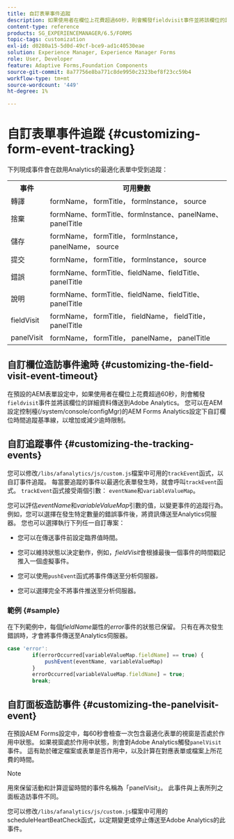 ```yaml
---
title: 自訂表單事件追蹤
description: 如果使用者在欄位上花費超過60秒，則會觸發fieldvisit事件並將該欄位的詳細資訊傳送到Adobe SiteCatalyst。
content-type: reference
products: SG_EXPERIENCEMANAGER/6.5/FORMS
topic-tags: customization
exl-id: d0280a15-5d0d-49cf-bce9-ad1c40530eae
solution: Experience Manager, Experience Manager Forms
role: User, Developer
feature: Adaptive Forms,Foundation Components
source-git-commit: 8a77756e8ba771c8de9950c2323bef8f23cc59b4
workflow-type: tm+mt
source-wordcount: '449'
ht-degree: 1%

---
```


# 自訂表單事件追蹤 {#customizing-form-event-tracking}

下列現成事件會在啟用Analytics的最適化表單中受到追蹤：

<table>
 <tbody>
  <tr>
   <th>事件</th>
   <th>可用變數</th>
  </tr>
  <tr>
   <td>轉譯</td>
   <td>formName， formTitle， formInstance， source</td>
  </tr>
  <tr>
   <td>捨棄</td>
   <td>formName、formTitle、formInstance、panelName、panelTitle</td>
  </tr>
  <tr>
   <td>儲存</td>
   <td>formName， formTitle， formInstance， panelName， source</td>
  </tr>
  <tr>
   <td>提交</td>
   <td>formName， formTitle， formInstance， source</td>
  </tr>
  <tr>
   <td>錯誤</td>
   <td>formName、formTitle、fieldName、fieldTitle、panelTitle</td>
  </tr>
  <tr>
   <td>說明</td>
   <td>formName、formTitle、fieldName、fieldTitle、panelTitle</td>
  </tr>
  <tr>
   <td>fieldVisit</td>
   <td>formName， formTitle， fieldName， fieldTitle， panelTitle<br /> </td>
  </tr>
  <tr>
   <td>panelVisit</td>
   <td>formName， formTitle， panelName， panelTitle</td>
  </tr>
 </tbody>
</table>

## 自訂欄位造訪事件逾時 {#customizing-the-field-visit-event-timeout}

在預設的AEM表單設定中，如果使用者在欄位上花費超過60秒，則會觸發`fieldvisit`事件並將該欄位的詳細資料傳送到Adobe Analytics。 您可以在AEM設定控制檯(/system/console/configMgr)的AEM Forms Analytics設定下自訂欄位時間追蹤基準線，以增加或減少逾時限制。

## 自訂追蹤事件 {#customizing-the-tracking-events}

您可以修改`/libs/afanalytics/js/custom.js`檔案中可用的`trackEvent`函式，以自訂事件追蹤。 每當要追蹤的事件以最適化表單發生時，就會呼叫`trackEvent`函式。 `trackEvent`函式接受兩個引數： `eventName`和`variableValueMap`。

您可以評估&#x200B;*eventName*&#x200B;和&#x200B;*variableValueMap*&#x200B;引數的值，以變更事件的追蹤行為。 例如，您可以選擇在發生特定數量的錯誤事件後，將資訊傳送至Analytics伺服器。 您也可以選擇執行下列任一自訂專案：

* 您可以在傳送事件前設定臨界值時間。
* 您可以維持狀態以決定動作，例如，*fieldVisit*&#x200B;會根據最後一個事件的時間戳記推入一個虛擬事件。
* 您可以使用`pushEvent`函式將事件傳送至分析伺服器&#x200B;*。*

* 您可以選擇完全不將事件推送至分析伺服器。

### 範例 {#sample}

在下列範例中，每個&#x200B;*fieldName*&#x200B;屬性的&#x200B;*error*&#x200B;事件的狀態已保留。 只有在再次發生錯誤時，才會將事件傳送至Analytics伺服器。

```javascript
case 'error':
        if(errorOccurred[variableValueMap.fieldName] == true) {
            pushEvent(eventName, variableValueMap)
        }
        errorOccurred[variableValueMap.fieldName] = true;
        break;
```

## 自訂面板造訪事件 {#customizing-the-panelvisit-event}

在預設AEM Forms設定中，每60秒會檢查一次包含最適化表單的視窗是否處於作用中狀態。 如果視窗處於作用中狀態，則會對Adobe Analytics觸發`panelVisit`事件。 這有助於確定檔案或表單是否作用中，以及計算在對應表單或檔案上所花費的時間。

>[!NOTE]
>
>用來保留活動和計算逗留時間的事件名稱為「panelVisit」。 此事件與上表所列之面板造訪事件不同。

您可以修改`/libs/afanalytics/js/custom.js`檔案中可用的scheduleHeartBeatCheck函式，以定期變更或停止傳送至Adobe Analytics的此事件。
